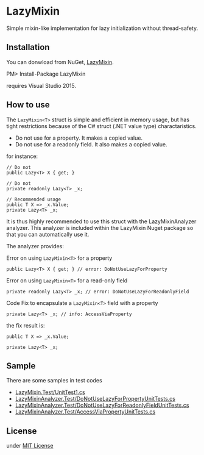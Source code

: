 # LazyMixin

Simple mixin-like implementation for lazy initialization without thread-safety.

## Installation

You can donwload from NuGet, [LazyMixin](https://www.nuget.org/packages/LazyMixin/).

PM> Install-Package LazyMixin

requires Visual Studio 2015.

## How to use

The `LazyMixin<T>` struct is simple and efficient in memory usage, but has tight restrictions because of the C# struct (.NET value type) charactaristics.

 - Do not use for a property. It makes a copied value.
 - Do not use for a readonly field. It also makes a copied value.

for instance:

    // Do not
    public Lazy<T> X { get; }

    // Do not
    private readonly Lazy<T> _x;

    // Recommended usage
    public T X => _x.Value;
    private Lazy<T> _x;

It is thus highly recommended to use this struct with the LazyMixinAnalyzer analyzer.
This analyzer is included within the LazyMixin Nuget package so that you can automatically use it.

The analyzer provides:

Error on using `LazyMixin<T>` for a property

    public Lazy<T> X { get; } // error: DoNotUseLazyForProperty

Error on using `LazyMixin<T>` for a read-only field

    private readonly Lazy<T> _x; // error: DoNotUseLazyForReadonlyField

Code Fix to encapsulate a `LazyMixin<T>` field with a property

    private Lazy<T> _x; // info: AccessViaProperty

the fix result is:

    public T X => _x.Value;
    
    private Lazy<T> _x;

## Sample

There are some samples in test codes

- [LazyMixin.Test/UnitTest1.cs](https://github.com/ufcpp/LazyMixin/blob/master/LazyMixin/LazyMixin.Test/UnitTest1.cs)
- [LazyMixinAnalyzer.Test/DoNotUseLazyForPropertyUnitTests.cs](https://github.com/ufcpp/LazyMixin/blob/master/LazyMixin/LazyMixinAnalyzer/LazyMixinAnalyzer.Test/DoNotUseLazyForPropertyUnitTests.cs)
- [LazyMixinAnalyzer.Test/DoNotUseLazyForReadonlyFieldUnitTests.cs](https://github.com/ufcpp/LazyMixin/blob/master/LazyMixin/LazyMixinAnalyzer/LazyMixinAnalyzer.Test/DoNotUseLazyForReadonlyFieldUnitTests.cs)
- [LazyMixinAnalyzer.Test/AccessViaPropertyUnitTests.cs](https://github.com/ufcpp/LazyMixin/blob/master/LazyMixin/LazyMixinAnalyzer/LazyMixinAnalyzer.Test/AccessViaPropertyUnitTests.cs)

## License

under [MIT License](http://opensource.org/licenses/MIT)

